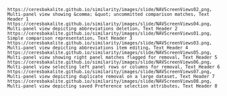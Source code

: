 <code id="ceres-csv">

    https://ceresbakalite.github.io/similarity/images/slide/NAVScreenViews02.png, Multi-panel view showing &comma; &quot; uncommitted comparison matches, Text Header 1
    https://ceresbakalite.github.io/similarity/images/slide/NAVScreenViews04.png, Multi-panel view depicting abbreviations deletion, Text Header 2
    https://ceresbakalite.github.io/similarity/images/slide/NAVScreenViews01.png, Simple comparison representation, Text Header 3
    https://ceresbakalite.github.io/similarity/images/slide/NAVScreenViews03.png, Multi-panel view depicting abbreviations item editing, Text Header 4
    https://ceresbakalite.github.io/similarity/images/slide/NAVScreenViews05.png, Multi-panel view showing right panel matches flagged for removal, Text Header 5
    https://ceresbakalite.github.io/similarity/images/slide/NAVScreenViews06.png, Multi-panel view selecting left panel rows or columns for removal, Text Header 6
    https://ceresbakalite.github.io/similarity/images/slide/NAVScreenViews07.png, Multi-panel view depicting duplicate removal on a large dataset, Text Header 7
    https://ceresbakalite.github.io/similarity/images/slide/NAVScreenViews08.png, Multi-panel view depicting saved Preference selection attributes, Text Header 8

</code>
